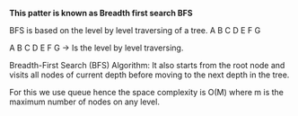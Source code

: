 **This patter is known as Breadth first search BFS**

BFS is based on the level by level traversing of a tree.
     A
   B   C
 D  E  F G

A B C D E F G -> Is the level by level traversing. 

Breadth-First Search (BFS) Algorithm: It also starts from the root node and visits all nodes of current depth before moving to the next depth in the tree.


For this we use queue hence the space complexity is O(M) where m is the maximum number of nodes on any level. 



